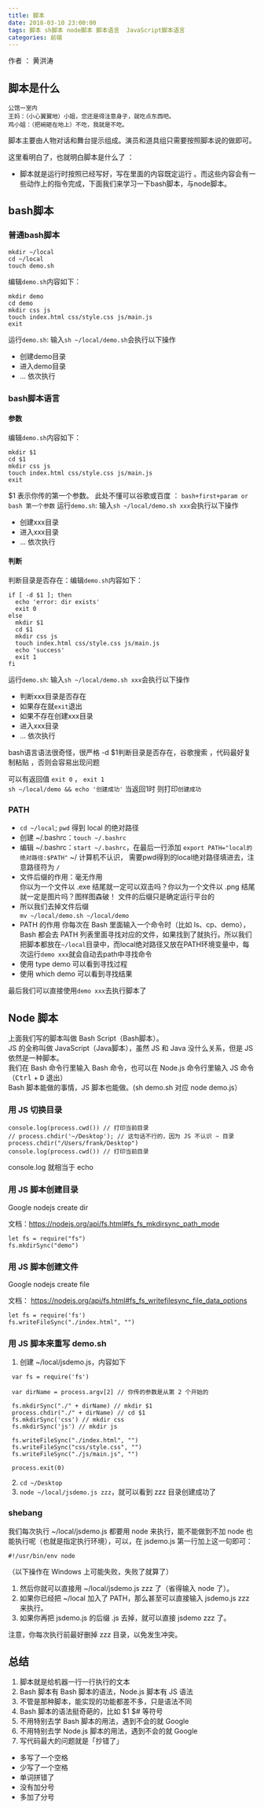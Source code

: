 ```yaml
---
title: 脚本
date: 2018-03-10 23:00:00
tags: 脚本 sh脚本 node脚本 脚本语言  JavaScript脚本语言
categories: 前端
---
```

作者 ： 黄洪涛  

## 脚本是什么
```
公馆一室内
王妈：（小心翼翼地）小姐，您还是得注意身子，就吃点东西吧。
鸡小姐：（把碗砸在地上）不吃，我就是不吃。
```
脚本主要由人物对话和舞台提示组成。演员和道具组只需要按照脚本说的做即可。  

这里看明白了，也就明白脚本是什么了 ：
- 脚本就是运行时按照已经写好，写在里面的内容既定运行 。而这些内容会有一些动作上的指令完成，下面我们来学习一下bash脚本，与node脚本。

## bash脚本  
### 普通bash脚本
```
mkdir ~/local
cd ~/local
touch demo.sh
```
编辑`demo.sh`内容如下：
```
mkdir demo
cd demo
mkdir css js
touch index.html css/style.css js/main.js
exit
```
 运行`demo.sh`: 输入`sh ~/local/demo.sh`会执行以下操作
 - 创建demo目录
 - 进入demo目录
 - ... 依次执行  
### bash脚本语言
#### 参数
编辑`demo.sh`内容如下：
```
mkdir $1
cd $1
mkdir css js
touch index.html css/style.css js/main.js
exit
```
$1 表示你传的第一个参数。
此处不懂可以谷歌或百度 ： `bash+first+param or bash 第一个参数`
运行`demo.sh`: 输入`sh ~/local/demo.sh xxx`会执行以下操作
- 创建xxx目录
- 进入xxx目录
- ... 依次执行  
#### 判断
判断目录是否存在：编辑`demo.sh`内容如下：
```
if [ -d $1 ]; then
  echo 'error: dir exists'
  exit 0
else
  mkdir $1
  cd $1
  mkdir css js
  touch index.html css/style.css js/main.js
  echo 'success'
  exit 1
fi
```
运行`demo.sh`: 输入`sh ~/local/demo.sh xxx`会执行以下操作
- 判断xxx目录是否存在
- 如果存在就`exit`退出
- 如果不存在创建xxx目录
- 进入xxx目录
- ... 依次执行  

bash语言语法很奇怪，很严格 -d $1判断目录是否存在，谷歌搜索 ，代码最好复制粘贴 ，否则会容易出现问题  

可以有返回值 `exit 0` ， `exit 1`  
`sh ~/local/demo && echo '创建成功'` 当返回1时 则打印`创建成功`

### PATH 

- `cd ~/local`; `pwd` 得到 local 的绝对路径
- 创建 ~/.bashrc：`touch ~/.bashrc`  
- 编辑 ~/.bashrc：`start ~/.bashrc`，在最后一行添加 `export PATH="local的绝对路径:$PATH"`  ~/ 计算机不认识， 需要pwd得到的local绝对路径填进去，注意路径符为 `/`
- 文件后缀的作用：毫无作用  
你以为一个文件以 .exe 结尾就一定可以双击吗？你以为一个文件以 .png 结尾就一定是图片吗？图样图森破！ 文件的后缀只是确定运行平台的
- 所以我们去掉文件后缀  
`mv ~/local/demo.sh ~/local/demo`
- PATH 的作用
你每次在 Bash 里面输入一个命令时（比如 ls、cp、demo），Bash 都会去 PATH 列表里面寻找对应的文件，如果找到了就执行。所以我们把脚本都放在`~/local`目录中，而local绝对路径又放在PATH环境变量中，每次运行`demo xxx`就会自动去path中寻找命令
- 使用 type demo 可以看到寻找过程
- 使用 which demo 可以看到寻找结果

最后我们可以直接使用`demo xxx`去执行脚本了

## Node 脚本

上面我们写的脚本叫做 Bash Script（Bash脚本）。  
JS 的全称叫做 JavaScript（Java脚本），虽然 JS 和 Java 没什么关系，但是 JS 依然是一种脚本。  
我们在 Bash 命令行里输入 Bash 命令，也可以在 Node.js 命令行里输入 JS 命令（<kbd>Ctrl</kbd> + <kbd>D</kbd> 退出）  
Bash 脚本能做的事情，JS 脚本也能做。(sh demo.sh 对应 node demo.js）
### 用 JS 切换目录
```
console.log(process.cwd()) // 打印当前目录
// process.chdir('~/Desktop'); // 这句话不行的，因为 JS 不认识 ~ 目录
process.chdir("/Users/frank/Desktop")
console.log(process.cwd()) // 打印当前目录
```
console.log 就相当于 echo
### 用 JS 脚本创建目录
Google nodejs create dir  

文档：https://nodejs.org/api/fs.html#fs_fs_mkdirsync_path_mode
```
let fs = require("fs")
fs.mkdirSync("demo")
```
### 用 JS 脚本创建文件
Google nodejs create file

文档： https://nodejs.org/api/fs.html#fs_fs_writefilesync_file_data_options
```
let fs = require('fs')
fs.writeFileSync("./index.html", "")
```
### 用 JS 脚本来重写 demo.sh
1. 创建 ~/local/jsdemo.js，内容如下
```
 var fs = require('fs')

 var dirName = process.argv[2] // 你传的参数是从第 2 个开始的

 fs.mkdirSync("./" + dirName) // mkdir $1
 process.chdir("./" + dirName) // cd $1
 fs.mkdirSync('css') // mkdir css
 fs.mkdirSync('js') // mkdir js

 fs.writeFileSync("./index.html", "")
 fs.writeFileSync("css/style.css", "")
 fs.writeFileSync("./js/main.js", "")

 process.exit(0)
```
2. `cd ~/Desktop`
3. `node ~/local/jsdemo.js zzz`，就可以看到 zzz 目录创建成功了

### shebang
我们每次执行 ~/local/jsdemo.js 都要用 node 来执行，能不能做到不加 node 也能执行呢（也就是指定执行环境），可以，在 jsdemo.js 第一行加上这一句即可：

```
#!/usr/bin/env node
```
（以下操作在 Windows 上可能失败，失败了就算了）

1. 然后你就可以直接用 ~/local/jsdemo.js zzz 了（省得输入 node 了）。
2. 如果你已经把 ~/local 加入了 PATH，那么甚至可以直接输入 jsdemo.js zzz 来执行。
3. 如果你再把 jsdemo.js 的后缀 .js 去掉，就可以直接 jsdemo zzz 了。

注意，你每次执行前最好删掉 zzz 目录，以免发生冲突。

## 总结
1. 脚本就是给机器一行一行执行的文本
2. Bash 脚本有 Bash 脚本的语法，Node.js 脚本有 JS 语法
3. 不管是那种脚本，能实现的功能都差不多，只是语法不同
4. Bash 脚本的语法挺奇葩的，比如 $1 $# 等符号
5. 不用特别去学 Bash 脚本的用法，遇到不会的就 Google
6. 不用特别去学 Node.js 脚本的用法，遇到不会的就 Google
7. 写代码最大的问题就是「抄错了」
- 多写了一个空格
- 少写了一个空格
- 单词拼错了
- 没有加分号
- 多加了分号